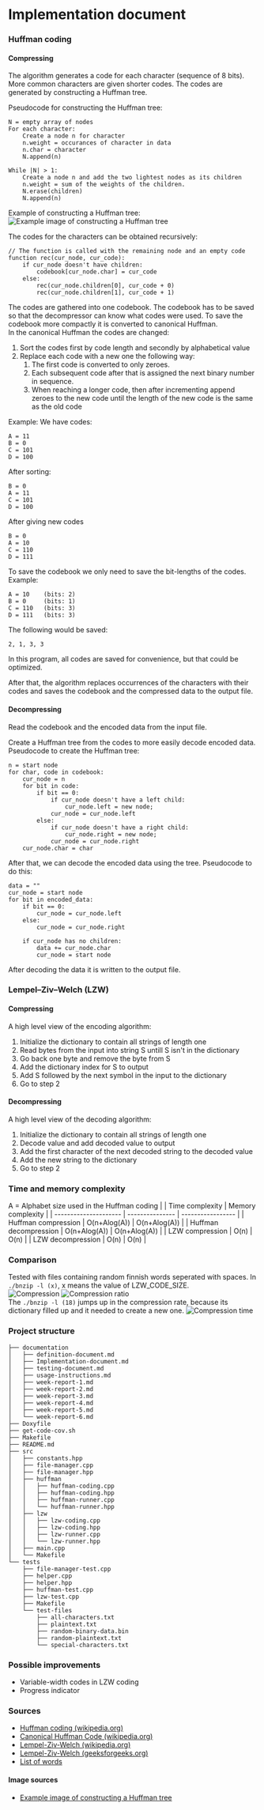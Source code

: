 # Implementation document

### Huffman coding
#### Compressing
The algorithm generates a code for each character (sequence of 8 bits). More common characters are given shorter codes. The codes are generated by constructing a Huffman tree.

Pseudocode for constructing the Huffman tree:
```
N = empty array of nodes
For each character:
    Create a node n for character
    n.weight = occurances of character in data
    n.char = character
    N.append(n)

While |N| > 1:
    Create a node n and add the two lightest nodes as its children
    n.weight = sum of the weights of the children.
    N.erase(children)
    N.append(n)
```

Example of constructing a Huffman tree:  
![Example image of constructing a Huffman tree][Huffman example]


The codes for the characters can be obtained recursively:
```
// The function is called with the remaining node and an empty code
function rec(cur_node, cur_code):
    if cur_node doesn't have children:
        codebook[cur_node.char] = cur_code
    else:
        rec(cur_node.children[0], cur_code + 0)
        rec(cur_node.children[1], cur_code + 1)
```

The codes are gathered into one codebook. The codebook has to be saved so that the decompressor can know what codes were used. To save the codebook more compactly it is converted to canonical Huffman.  
In the canonical Huffman the codes are changed:
1. Sort the codes first by code length and secondly by alphabetical value
2. Replace each code with a new one the following way:
   1. The first code is converted to only zeroes.
   2. Each subsequent code after that is assigned the next binary number in sequence.
   3. When reaching a longer code, then after incrementing append zeroes to the new code until the length of the new code is the same as the old code

Example:
We have codes:
```
A = 11
B = 0
C = 101
D = 100
```
After sorting:
```
B = 0
A = 11
C = 101
D = 100
```
After giving new codes
```
B = 0
A = 10
C = 110
D = 111
```

To save the codebook we only need to save the bit-lengths of the codes.
Example:
```
A = 10    (bits: 2)
B = 0     (bits: 1)
C = 110   (bits: 3)
D = 111   (bits: 3)
```
The following would be saved:
```
2, 1, 3, 3
```
In this program, all codes are saved for convenience, but that could be optimized.

After that, the algorithm replaces occurrences of the characters with their codes and saves the codebook and the compressed data to the output file.

#### Decompressing
Read the codebook and the encoded data from the input file.

Create a Huffman tree from the codes to more easily decode encoded data. Pseudocode to create the Huffman tree:
```
n = start node
for char, code in codebook:
    cur_node = n
    for bit in code:
        if bit == 0:
            if cur_node doesn't have a left child:
                cur_node.left = new node;
            cur_node = cur_node.left
        else:
            if cur_node doesn't have a right child:
                cur_node.right = new node;
            cur_node = cur_node.right
    cur_node.char = char
```

After that, we can decode the encoded data using the tree. Pseudocode to do this:

```
data = ""
cur_node = start node
for bit in encoded_data:
    if bit == 0:
        cur_node = cur_node.left
    else:
        cur_node = cur_node.right
    
    if cur_node has no children:
        data += cur_node.char
        cur_node = start node
```

After decoding the data it is written to the output file.

### Lempel–Ziv–Welch (LZW)
#### Compressing
A high level view of the encoding algorithm:
1. Initialize the dictionary to contain all strings of length one
2. Read bytes from the input into string S untill S isn't in the dictionary
3. Go back one byte and remove the byte from S
5. Add the dictionary index for S to output
6. Add S followed by the next symbol in the input to the dictionary
7. Go to step 2

#### Decompressing
A high level view of the decoding algorithm:
1. Initialize the dictionary to contain all strings of length one
2. Decode value and add decoded value to output
3. Add the first character of the next decoded string to the decoded value
4. Add the new string to the dictionary
5. Go to step 2

### Time and memory complexity
A = Alphabet size used in the Huffman coding
|                       | Time complexity | Memory complexity |
| --------------------- | --------------- | ----------------- |
| Huffman compression   | O(n+Alog(A))    | O(n+Alog(A))      |
| Huffman decompression | O(n+Alog(A))    | O(n+Alog(A))      |
| LZW compression       | O(n)            | O(n)              |
| LZW decompression     | O(n)            | O(n)              |

### Comparison
Tested with files containing random finnish words seperated with spaces. In `./bnzip -l (x)`, x means the value of LZW_CODE_SIZE.  
![Compression][Compression]
![Compression ratio][Compression ratio]  
The `./bnzip -l (18)` jumps up in the compression rate, because its dictionary filled up and it needed to create a new one.
![Compression time][Time]

### Project structure
```
├── documentation
│   ├── definition-document.md
│   ├── Implementation-document.md
│   ├── testing-document.md
│   ├── usage-instructions.md
│   ├── week-report-1.md
│   ├── week-report-2.md
│   ├── week-report-3.md
│   ├── week-report-4.md
│   ├── week-report-5.md
│   └── week-report-6.md
├── Doxyfile
├── get-code-cov.sh
├── Makefile
├── README.md
├── src
│   ├── constants.hpp
│   ├── file-manager.cpp
│   ├── file-manager.hpp
│   ├── huffman
│   │   ├── huffman-coding.cpp
│   │   ├── huffman-coding.hpp
│   │   ├── huffman-runner.cpp
│   │   └── huffman-runner.hpp
│   ├── lzw
│   │   ├── lzw-coding.cpp
│   │   ├── lzw-coding.hpp
│   │   ├── lzw-runner.cpp
│   │   └── lzw-runner.hpp
│   ├── main.cpp
│   └── Makefile
└── tests
    ├── file-manager-test.cpp
    ├── helper.cpp
    ├── helper.hpp
    ├── huffman-test.cpp
    ├── lzw-test.cpp
    ├── Makefile
    └── test-files
        ├── all-characters.txt
        ├── plaintext.txt
        ├── random-binary-data.bin
        ├── random-plaintext.txt
        └── special-characters.txt
```

### Possible improvements
* Variable-width codes in LZW coding
* Progress indicator

### Sources
* [Huffman coding (wikipedia.org)](https://en.wikipedia.org/wiki/Huffman_coding)
* [Canonical Huffman Code (wikipedia.org)](https://en.wikipedia.org/wiki/Canonical_Huffman_code)
* [Lempel-Ziv-Welch (wikipedia.org)](https://en.wikipedia.org/wiki/Lempel%E2%80%93Ziv%E2%80%93Welch)
* [Lempel-Ziv-Welch (geeksforgeeks.org)](https://www.geeksforgeeks.org/lzw-lempel-ziv-welch-compression-technique/)
* [List of words](https://kaino.kotus.fi/sanat/nykysuomi/)


#### Image sources
* [Example image of constructing a Huffman tree](https://en.wikipedia.org/wiki/File:HuffmanCodeAlg.png)

[Huffman example]: https://upload.wikimedia.org/wikipedia/commons/d/d8/HuffmanCodeAlg.png
[Compression]: ./images/compression.png
[Compression ratio]: ./images/compression-ratio.png
[Time]: ./images/time.png